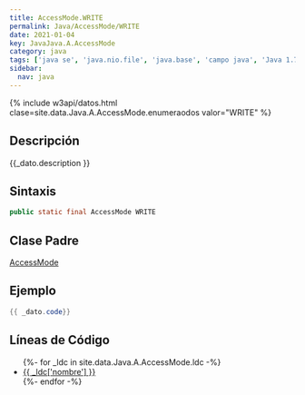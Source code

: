 ```yaml
---
title: AccessMode.WRITE
permalink: Java/AccessMode/WRITE
date: 2021-01-04
key: JavaJava.A.AccessMode
category: java
tags: ['java se', 'java.nio.file', 'java.base', 'campo java', 'Java 1.7']
sidebar: 
  nav: java
---
```


{% include w3api/datos.html clase=site.data.Java.A.AccessMode.enumeraodos valor="WRITE" %}

## Descripción
{{_dato.description }}

## Sintaxis
~~~java
public static final AccessMode WRITE
~~~

## Clase Padre
[AccessMode](/Java/AccessMode/)

## Ejemplo
~~~java
{{ _dato.code}}
~~~

## Líneas de Código
<ul>
{%- for _ldc in site.data.Java.A.AccessMode.ldc -%}
   <li>
       <a href="{{_ldc['url'] }}">{{ _ldc['nombre'] }}</a>
   </li>
{%- endfor -%}
</ul>
